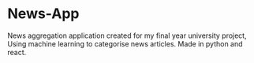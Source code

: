 # News-App
News aggregation application created for my final year university project, Using machine learning to categorise news articles.
Made in python and react.
